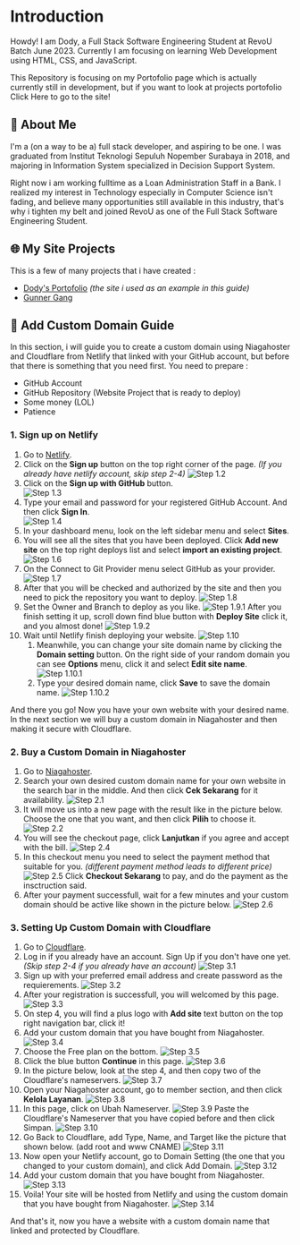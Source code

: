 
# Introduction

Howdy! I am Dody, a Full Stack Software Engineering Student at RevoU Batch June 2023. Currently I am focusing on learning Web Development using HTML, CSS, and JavaScript.

This Repository is focusing on my Portofolio page which is actually currently still in development, but if you want to look at projects portofolio Click Here to go to the site!


## 🚀 About Me
I'm a (on a way to be a) full stack developer, and aspiring to be one. I was graduated from Institut Teknologi Sepuluh Nopember Surabaya in 2018, and majoring in Information System specialized in Decision Support System.

Right now i am working fulltime as a Loan Administration Staff in a Bank. I realized my interest in Technology especially in Computer Science isn't fading, and believe many opportunities still available in this industry, that's why i tighten my belt and joined RevoU as one of the Full Stack Software Engineering Student. 

## 🌐 My Site Projects
This is a few of many projects that i have created :
- [Dody's Portofolio](https://dodyhartanto.site/) *(the site i used as an example in this guide)*
- [Gunner Gang](https://gunnergang.netlify.app/)

## 📖 Add Custom Domain Guide
In this section, i will guide you to create a custom domain using Niagahoster and Cloudflare from Netlify that linked with your GitHub account, but before that there is something that you need first.
You need to prepare :
- GitHub Account 
- GitHub Repository (Website Project that is ready to deploy)
- Some money (LOL)
- Patience 

### 1. Sign up on Netlify
1. Go to [Netlify](https://www.netlify.com/).
2. Click on the **Sign up** button on the top right corner of the page. *(If you already have netlify account, skip step 2-4)*
![Step 1.2](/readme-img/Screenshot%202023-07-07%20224715.png)
3. Click on the **Sign up with GitHub** button.\
![Step 1.3](/readme-img/Screenshot%202023-07-07%20225112.png)
4. Type your email and password for your registered GitHub Account. And then click **Sign In**.\
![Step 1.4](/readme-img/Screenshot%202023-07-07%20225906.png)
5. In your dashboard menu, look on the left sidebar menu and select **Sites**.
6. You will see all the sites that you have been deployed. Click **Add new site** on the top right deploys list and select **import an existing project**.\
![Step 1.6](/readme-img/Screenshot%202023-07-07%20230428.png)
7. On the Connect to Git Provider menu select GitHub as your provider.
![Step 1.7](/readme-img/Screenshot%202023-07-07%20230657.png)
8. After that you will be checked and authorized by the site and then you need to pick the repository you want to deploy.
![Step 1.8](/readme-img/Screenshot%202023-07-07%20230947.png)
9. Set the Owner and Branch to deploy as you like. 
![Step 1.9.1](/readme-img/Screenshot%202023-07-07%20231322.png)
After you finish setting it up, scroll down find blue button with **Deploy Site** click it, and you almost done!
![Step 1.9.2](/Screenshot%202023-07-07%20231335.png)
10. Wait until Netlify finish deploying your website.
![Step 1.10](/readme-img/Screenshot%202023-07-07%20232040.png)
    1. Meanwhile, you can change your site domain name by clicking the **Domain setting** button. On the right side of your random domain you can see **Options** menu, click it and select **Edit site name**.
    ![Step 1.10.1](/readme-img/Screenshot%202023-07-07%20232122.png)
    2. Type your desired domain name, click **Save** to save the domain name.
    ![Step 1.10.2](/readme-img/Screenshot%202023-07-07%20232228.png)

And there you go! Now you have your own website with your desired name. In the next section we will buy a custom domain in Niagahoster and then making it secure with Cloudflare.

### 2. Buy a Custom Domain in Niagahoster
1. Go to [Niagahoster](https://www.niagahoster.co.id/).
2. Search your own desired custom domain name for your own website in the search bar in the middle. And then click **Cek Sekarang** for it availability.
![Step 2.1](/readme-img/1.PNG)
3. It will move us into a new page with the result like in the picture below. Choose the one that you want, and then click **Pilih** to choose it.
![Step 2.2](/readme-img/2.PNG)
4. You will see the checkout page, click **Lanjutkan** if you agree and accept with the bill.
![Step 2.4](/readme-img/3.PNG)
5. In this checkout menu you need to select the payment method that suitable for you. *(different payment method leads to different price)*
![Step 2.5](/readme-img/4.PNG)
Click **Checkout Sekarang** to pay, and do the payment as the insctruction said.
6. After your payment successfull, wait for a few minutes and your custom domain should be active like shown in the picture below.
![Step 2.6](/readme-img/5.png)

### 3. Setting Up Custom Domain with Cloudflare
1. Go to [Cloudflare](https://dash.cloudflare.com/).
2. Log in if you already have an account. Sign Up if you don't have one yet. *(Skip step 2-4 if you already have an account)*
![Step 3.1](/readme-img/6.PNG)
3. Sign up with your preferred email address and create password as the requierements.
![Step 3.2](/readme-img/7.PNG)
4. After your registration is successfull, you will welcomed by this page.
![Step 3.3](/readme-img/8.PNG)
5. On step 4, you will find a plus logo with **Add site** text button on the top right navigation bar, click it!
6. Add your custom domain that you have bought from Niagahoster.
![Step 3.4](/readme-img/11.png)
7. Choose the Free plan on the bottom.
![Step 3.5](/readme-img/12.png)
8. Click the blue button **Continue** in this page.
![Step 3.6](/readme-img/13.png)
9. In the picture below, look at the step 4, and then copy two of the Cloudflare's nameservers.
![Step 3.7](/readme-img/14.png)
10. Open your Niagahoster account, go to member section, and then click **Kelola Layanan**.
![Step 3.8](/readme-img/15.png)
11. In this page, click on Ubah Nameserver.
![Step 3.9](/readme-img/16.png)
    Paste the Cloudflare's Nameserver that you have copied before and then click Simpan. 
![Step 3.10](/readme-img/17.png)
12. Go Back to Cloudflare, add Type, Name, and Target like the picture that shown below. (add root and www CNAME)
![Step 3.11](/readme-img/19.png)
13. Now open your Netlify account, go to Domain Setting (the one that you changed to your custom domain), and click Add Domain.
![Step 3.12](/readme-img/20.png)
14. Add your custom domain that you have bought from Niagahoster.
![Step 3.13](/readme-img/21.png)
15. Voila! Your site will be hosted from Netlify and using the custom domain that you have bought from Niagahoster.
![Step 3.14](/readme-img/22.png)

And that's it, now you have a website with a custom domain name that linked and protected by Cloudflare.